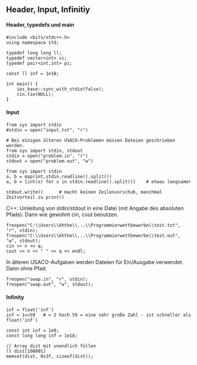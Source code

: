 ## Header, Input, Infinitiy


#### Header, typedefs und main
```
#include <bits/stdc++.h>
using namespace std;

typedef long long ll;
typedef vector<int> vi;
typedef pair<int,int> pi;

const ll inf = 1e18;

int main() {
    ios_base::sync_with_stdio(false);
    cin.tie(NULL);
}
```

#### Input
```
from sys import stdin
#stdin = open("input.txt", "r")     
```

```
# Bei einigen älteren USACO-Problemen müssen Dateien geschrieben werden.
from sys import stdin, stdout
stdin = open("problem.in", "r")
stdout = open("problem.out", "w")
```

```
from sys import stdin
a, b = map(int,stdin.readline().split())  
a, b = [int(x) for x in stdin.readline().split()]    # etwas langsamer
```

```
stdout.write()      # macht keinen Zeilenvorschub, manchmal Zeitvorteil zu print() 
```

C++:  Umleitung von stdin/stdout in eine Datei (mit Angabe des absoluten Pfads).
Dann wie gewohnt cin, cout benutzen.

``` 
freopen("C:\\Users\\khthe\\...\\Programmierwettbewerbe\\test.txt", "r", stdin);
freopen("C:\\Users\\khthe\\...\\Programmierwettbewerbe\\test.out", "w", stdout);
cin >> n >> q;
cout << n << " " << q << endl;

```

In älteren USACO-Aufgaben werden Dateien für Ein/Ausgabe verwendet. 
Dann ohne Pfad:
``` 
freopen("swap.in", "r", stdin);
freopen("swap.out", "w", stdout);
```     

#### Infinity
```
inf = float('inf')
inf = 1<<59   # = 2 hoch 59 = eine sehr große Zahl - ist schneller als float('inf')
```

``` 
const int inf = 1e9;
const long long inf = 1e18;
```
 
```
// Array dist mit unendlich füllen
ll dist[100001]
memset(dist, 0x3f, sizeof(dist));
```




